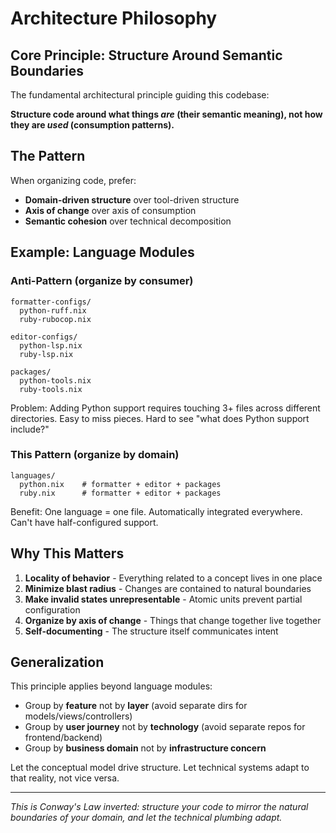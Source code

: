# Architecture Philosophy

## Core Principle: Structure Around Semantic Boundaries

The fundamental architectural principle guiding this codebase:

**Structure code around what things *are* (their semantic meaning), not how they are *used* (consumption patterns).**

## The Pattern

When organizing code, prefer:
- **Domain-driven structure** over tool-driven structure
- **Axis of change** over axis of consumption
- **Semantic cohesion** over technical decomposition

## Example: Language Modules

### Anti-Pattern (organize by consumer)
```
formatter-configs/
  python-ruff.nix
  ruby-rubocop.nix

editor-configs/
  python-lsp.nix
  ruby-lsp.nix

packages/
  python-tools.nix
  ruby-tools.nix
```

Problem: Adding Python support requires touching 3+ files across different directories. Easy to miss pieces. Hard to see "what does Python support include?"

### This Pattern (organize by domain)
```
languages/
  python.nix    # formatter + editor + packages
  ruby.nix      # formatter + editor + packages
```

Benefit: One language = one file. Automatically integrated everywhere. Can't have half-configured support.

## Why This Matters

1. **Locality of behavior** - Everything related to a concept lives in one place
2. **Minimize blast radius** - Changes are contained to natural boundaries
3. **Make invalid states unrepresentable** - Atomic units prevent partial configuration
4. **Organize by axis of change** - Things that change together live together
5. **Self-documenting** - The structure itself communicates intent

## Generalization

This principle applies beyond language modules:

- Group by **feature** not by **layer** (avoid separate dirs for models/views/controllers)
- Group by **user journey** not by **technology** (avoid separate repos for frontend/backend)
- Group by **business domain** not by **infrastructure concern**

Let the conceptual model drive structure. Let technical systems adapt to that reality, not vice versa.

---

*This is Conway's Law inverted: structure your code to mirror the natural boundaries of your domain, and let the technical plumbing adapt.*
